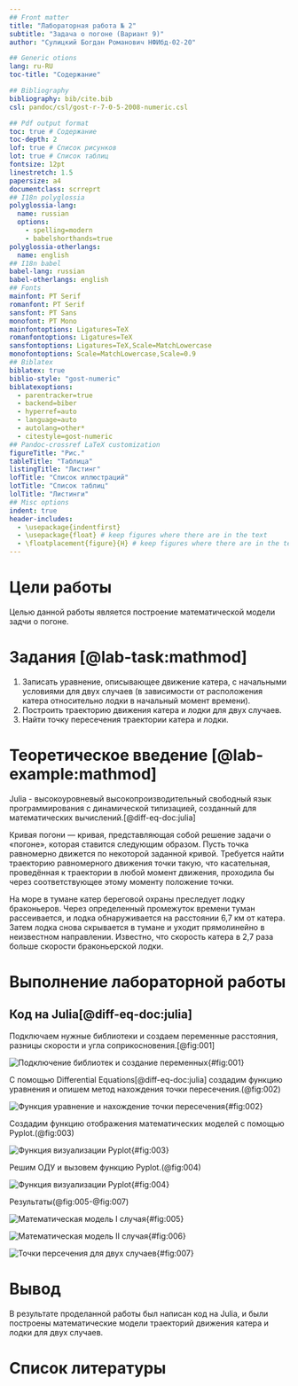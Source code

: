 ```yaml
---
## Front matter
title: "Лабораторная работа № 2"
subtitle: "Задача о погоне (Вариант 9)"
author: "Сулицкий Богдан Романович НФИбд-02-20"

## Generic otions
lang: ru-RU
toc-title: "Содержание"

## Bibliography
bibliography: bib/cite.bib
csl: pandoc/csl/gost-r-7-0-5-2008-numeric.csl

## Pdf output format
toc: true # Содержание
toc-depth: 2
lof: true # Список рисунков
lot: true # Список таблиц
fontsize: 12pt
linestretch: 1.5
papersize: a4
documentclass: scrreprt
## I18n polyglossia
polyglossia-lang:
  name: russian
  options:
	- spelling=modern
	- babelshorthands=true
polyglossia-otherlangs:
  name: english
## I18n babel
babel-lang: russian
babel-otherlangs: english
## Fonts
mainfont: PT Serif
romanfont: PT Serif
sansfont: PT Sans
monofont: PT Mono
mainfontoptions: Ligatures=TeX
romanfontoptions: Ligatures=TeX
sansfontoptions: Ligatures=TeX,Scale=MatchLowercase
monofontoptions: Scale=MatchLowercase,Scale=0.9
## Biblatex
biblatex: true
biblio-style: "gost-numeric"
biblatexoptions:
  - parentracker=true
  - backend=biber
  - hyperref=auto
  - language=auto
  - autolang=other*
  - citestyle=gost-numeric
## Pandoc-crossref LaTeX customization
figureTitle: "Рис."
tableTitle: "Таблица"
listingTitle: "Листинг"
lofTitle: "Список иллюстраций"
lotTitle: "Список таблиц"
lolTitle: "Листинги"
## Misc options
indent: true
header-includes:
  - \usepackage{indentfirst}
  - \usepackage{float} # keep figures where there are in the text
  - \floatplacement{figure}{H} # keep figures where there are in the text
---
```



# Цели работы

Целью данной работы является построение математической модели задчи о погоне.

# Задания [@lab-task:mathmod]

1. Записать уравнение, описывающее движение катера, с начальными условиями для двух случаев (в зависимости от расположения катера относительно лодки в начальный момент времени).
2. Построить траекторию движения катера и лодки для двух случаев.
3. Найти точку пересечения траектории катера и лодки.

# Теоретическое введение [@lab-example:mathmod]

Julia -  высокоуровневый высокопроизводительный свободный язык программирования с динамической типизацией, созданный для математических вычислений.[@diff-eq-doc:julia]

Кривая погони — кривая, представляющая собой решение задачи о «погоне», которая ставится следующим образом. Пусть точка равномерно движется по некоторой заданной кривой. Требуется найти траекторию равномерного движения точки такую, что касательная, проведённая к траектории в любой момент движения, проходила бы через соответствующее этому моменту положение точки.

На море в тумане катер береговой охраны преследует лодку браконьеров. Через определенный промежуток времени туман рассеивается, и лодка обнаруживается на расстоянии 6,7 км от катера. Затем лодка снова скрывается в тумане и уходит прямолинейно в неизвестном направлении. Известно, что скорость катера в 2,7 раза больше скорости браконьерской лодки.


# Выполнение лабораторной работы

## Код на Julia[@diff-eq-doc:julia]

Подключаем нужные библиотеки и создаем переменные расстояния, разницы скорости и угла соприкосновения.[@fig:001]

![Подключение библиотек и создание переменных](./image/01.png){#fig:001}

С помощью Differential Equations[@diff-eq-doc:julia] создадим функцию уравнения и опишем метод нахождения точки пересечения.(@fig:002)

![Функция уравнение и нахождение точки пересечения](./image/02.png){#fig:002}

Создадим функцию отображения математических моделей с помощью Pyplot.(@fig:003)

![Функция визуализации Pyplot](./image/03.png){#fig:003}

Решим ОДУ и вызовем функцию Pyplot.(@fig:004)

![Функция визуализации Pyplot](./image/04.png){#fig:004}

Результаты(@fig:005-@fig:007)

![Математическая модель I случая](./image/05.png){#fig:005}

![Математическая модель II случая](./image/06.png){#fig:006}

![Точки персечения для двух случаев](./image/07.png){#fig:007}

# Вывод

В результате проделанной работы был написан код на Julia, и были построены математические модели траекторий движения катера и лодки для двух случаев.


# Список литературы

